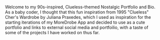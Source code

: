 Welcome to my 90s-inspired, Clueless-themed Nostalgic Portfolio and Bio. As a baby coder, I thought that this fun inspiration from 1995 "Clueless" Cher's Wardrobe by Juliana Praxedes, which I used as inspiration for the starting iterations of my MoreDrobe App and decided to use as a cute portfolio and links to external social media and portfoilio, with a taste of some of the projects I have worked on thus far.  
